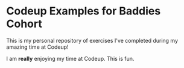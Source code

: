 # Codeup Examples for Baddies Cohort

This is my personal repository of exercises I've completed during my amazing time at Codeup!

I am **really** enjoying my time at Codeup.  This is fun. 

